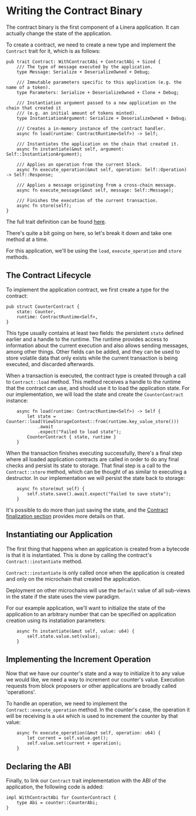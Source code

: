 # Writing the Contract Binary

The contract binary is the first component of a Linera application. It can
actually change the state of the application.

To create a contract, we need to create a new type and implement the `Contract`
trait for it, which is as follows:

```rust,ignore
pub trait Contract: WithContractAbi + ContractAbi + Sized {
    /// The type of message executed by the application.
    type Message: Serialize + DeserializeOwned + Debug;

    /// Immutable parameters specific to this application (e.g. the name of a token).
    type Parameters: Serialize + DeserializeOwned + Clone + Debug;

    /// Instantiation argument passed to a new application on the chain that created it
    /// (e.g. an initial amount of tokens minted).
    type InstantiationArgument: Serialize + DeserializeOwned + Debug;

    /// Creates a in-memory instance of the contract handler.
    async fn load(runtime: ContractRuntime<Self>) -> Self;

    /// Instantiates the application on the chain that created it.
    async fn instantiate(&mut self, argument: Self::InstantiationArgument);

    /// Applies an operation from the current block.
    async fn execute_operation(&mut self, operation: Self::Operation) -> Self::Response;

    /// Applies a message originating from a cross-chain message.
    async fn execute_message(&mut self, message: Self::Message);

    /// Finishes the execution of the current transaction.
    async fn store(self);
}
```

The full trait definition can be found
[here](https://github.com/linera-io/linera-protocol/blob/2ada2e77e6a2f3dfa3bd32f4dc609bdadd0fbf3a/linera-sdk/src/lib.rs).

There's quite a bit going on here, so let's break it down and take one method at
a time.

For this application, we'll be using the `load`, `execute_operation` and `store`
methods.

## The Contract Lifecycle

To implement the application contract, we first create a type for the contract:

```rust,ignore
pub struct CounterContract {
    state: Counter,
    runtime: ContractRuntime<Self>,
}
```

This type usually contains at least two fields: the persistent `state` defined
earlier and a handle to the runtime. The runtime provides access to information
about the current execution and also allows sending messages, among other
things. Other fields can be added, and they can be used to store volatile data
that only exists while the current transaction is being executed, and discarded
afterwards.

When a transaction is executed, the contract type is created through a call to
`Contract::load` method. This method receives a handle to the runtime that the
contract can use, and should use it to load the application state. For our
implementation, we will load the state and create the `CounterContract`
instance:

```rust,ignore
    async fn load(runtime: ContractRuntime<Self>) -> Self {
        let state = Counter::load(ViewStorageContext::from(runtime.key_value_store()))
            .await
            .expect("Failed to load state");
        CounterContract { state, runtime }
    }
```

When the transaction finishes executing successfully, there's a final step where
all loaded application contracts are called in order to do any final checks and
persist its state to storage. That final step is a call to the `Contract::store`
method, which can be thought of as similar to executing a destructor. In our
implementation we will persist the state back to storage:

```rust,ignore
    async fn store(mut self) {
        self.state.save().await.expect("Failed to save state");
    }
```

It's possible to do more than just saving the state, and the
[Contract finalization section](en_US/developers/advanced_topics/contract_finalize.md)
provides more details on that.

## Instantiating our Application

The first thing that happens when an application is created from a bytecode is
that it is instantiated. This is done by calling the contract's
`Contract::instantiate` method.

`Contract::instantiate` is only called once when the application is created and
only on the microchain that created the application.

Deployment on other microchains will use the `Default` value of all sub-views in
the state if the state uses the view paradigm.

For our example application, we'll want to initialize the state of the
application to an arbitrary number that can be specified on application creation
using its instatiation parameters:

```rust,ignore
    async fn instantiate(&mut self, value: u64) {
        self.state.value.set(value);
    }
```

## Implementing the Increment Operation

Now that we have our counter's state and a way to initialize it to any value we
would like, we need a way to increment our counter's value. Execution requests
from block proposers or other applications are broadly called 'operations'.

To handle an operation, we need to implement the `Contract::execute_operation`
method. In the counter's case, the operation it will be receiving is a `u64`
which is used to increment the counter by that value:

```rust,ignore
    async fn execute_operation(&mut self, operation: u64) {
        let current = self.value.get();
        self.value.set(current + operation);
    }
```

## Declaring the ABI

Finally, to link our `Contract` trait implementation with the ABI of the
application, the following code is added:

```rust,ignore
impl WithContractAbi for CounterContract {
    type Abi = counter::CounterAbi;
}
```
